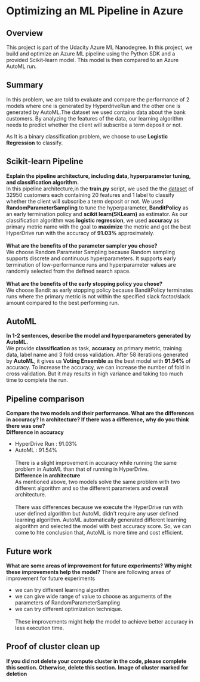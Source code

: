 # Optimizing an ML Pipeline in Azure

## Overview
This project is part of the Udacity Azure ML Nanodegree.
In this project, we build and optimize an Azure ML pipeline using the Python SDK and a provided Scikit-learn model.
This model is then compared to an Azure AutoML run.

## Summary
In this problem, we are told to evaluate and compare the performance of 2 models where one is generated by HyperdriveRun and the other one is generated by AutoML.The dataset we used contains data about the bank customers. By analyzing the features of the data, our learning algorithm needs to predict whether the client will subscribe a term deposit or not.

As It is a binary classification problem, we choose to use **Logistic Regression** to classify.

## Scikit-learn Pipeline
**Explain the pipeline architecture, including data, hyperparameter tuning, and classification algorithm.**\
In this pipeline architecture,in the **train.py** script, we used the the [dataset](https://automlsamplenotebookdata.blob.core.windows.net/automl-sample-notebook-data/bankmarketing_train.csv) of 32950 customers each containing 20 features and 1 label to classify whether the client will subscribe a term deposit or not. We used **RandomParameterSampling** to tune the hyperparameter, **BanditPolicy** as an early termination policy and **scikit learn(SKLearn)** as estimator. As our classification algorithm was **logistic regression**, we used **accuracy** as primary metric name with the goal to **maximize** the metric and got the best HyperDrive run with the accuracy of **91.03%** approximately.\
\
**What are the benefits of the parameter sampler you chose?**\
We choose Random Parameter Sampling because Random sampling supports discrete and continuous hyperparameters. It supports early termination of low-performance runs and hyperparameter values are randomly selected from the defined search space.\
\
**What are the benefits of the early stopping policy you chose?**\
We choose Bandit as early stopping policy because BanditPolicy terminates runs where the primary metric is not within the specified slack factor/slack amount compared to the best performing run.
## AutoML
**In 1-2 sentences, describe the model and hyperparameters generated by AutoML.**\
We provide **classification** as task, **accuracy** as primary metric, training data, label name and 3 fold cross validation. After 58 iteratiions generated by **AutoML**, it gives us **Voting Ensemble** as the best model with **91.54%** of accuracy. To increase the accuracy, we can increase the number of fold in cross validation. But it may results in high variance and taking too much time to complete the run.
## Pipeline comparison
**Compare the two models and their performance. What are the differences in accuracy? In architecture? If there was a difference, why do you think there was one?**\
**Difference in accuracy**
 - HyperDrive Run : 91.03%
 - AutoML : 91.54%\
\
There is a slight improvement in accuracy while running the same problem in AutoML than that of running in HyperDrive.\
**Difference in architecture**\
As mentioned above, two models solve the same problem with two different algorithm and so the different parameters and overall architecture.\
\
There was differences because we execute the HyperDrive run with user defined algorithm but AutoML didn't require any user defined learning algorithm. AutoML automatically generated different learning algorithm and selected the model with best accuracy score. So, we can come to hte conclusion that, AutoML is more time and cost efficient.
## Future work
**What are some areas of improvement for future experiments? Why might these improvements help the model?**
There are following areas of improvement for future experiments
 - we can try different learning algorithm
 - we can give wide range of value to choose as arguments of the parameters of RandomParameterSampling
 - we can try different optimization technique.\
\
These improvements might help the model to achieve better accuracy in less execution time.
## Proof of cluster clean up
**If you did not delete your compute cluster in the code, please complete this section. Otherwise, delete this section.**
**Image of cluster marked for deletion**
